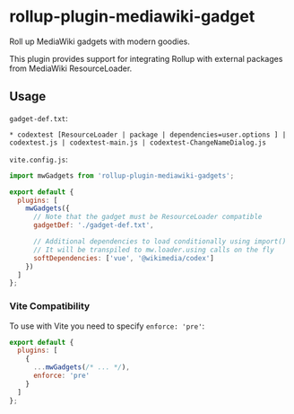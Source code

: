 # rollup-plugin-mediawiki-gadget

Roll up MediaWiki gadgets with modern goodies.

This plugin provides support for integrating Rollup with external packages from MediaWiki ResourceLoader.


## Usage
`gadget-def.txt`:
```
* codextest [ResourceLoader | package | dependencies=user.options ] | codextest.js | codextest-main.js | codextest-ChangeNameDialog.js
```

`vite.config.js`:
```js
import mwGadgets from 'rollup-plugin-mediawiki-gadgets';

export default {
  plugins: [
    mwGadgets({
      // Note that the gadget must be ResourceLoader compatible
      gadgetDef: './gadget-def.txt',

      // Additional dependencies to load conditionally using import()
      // It will be transpiled to mw.loader.using calls on the fly
      softDependencies: ['vue', '@wikimedia/codex']
    })
  ]
};
```

### Vite Compatibility
To use with Vite you need to specify `enforce: 'pre'`:
```js
export default {
  plugins: [
    {
      ...mwGadgets(/* ... */),
      enforce: 'pre'
    }
  ]
};
```
